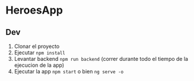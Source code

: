 # HeroesApp

## Dev

1. Clonar el proyecto
2. Ejecutar ```npm install```
3. Levantar backend ```npm run backend``` (correr durante todo el tiempo de la ejecucion de la app)
4. Ejecutar la app ```npm start``` o bien ```ng serve -o```

